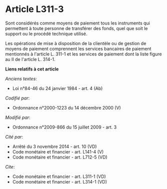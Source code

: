 # Article L311-3

Sont considérés comme moyens de paiement tous les instruments qui permettent à toute personne de transférer des fonds, quel
que soit le support ou le procédé technique utilisé. 

Les opérations de mise à disposition de la clientèle ou de gestion de moyens de paiement comprennent les services bancaires
de paiement mentionnés à l'article L. 311-1 et les services de paiement dont la liste figure au II de l'article L. 314-1.

**Liens relatifs à cet article**

_Anciens textes_:

  - Loi n°84-46 du 24 janvier 1984 - art. 4 (Ab)

_Codifié par_:

  - Ordonnance n°2000-1223 du 14 décembre 2000 (V)

_Modifié par_:

  - Ordonnance n°2009-866 du 15 juillet 2009 - art. 3

_Cité par_:

  - Arrêté du 3 novembre 2014 - art. 10 (VD)
  - Code monétaire et financier - art. L141-4 (V)
  - Code monétaire et financier - art. L712-5 (VD)

_Cite_:

  - Code monétaire et financier - art. L311-1 (VD)
  - Code monétaire et financier - art. L314-1 (VD)
